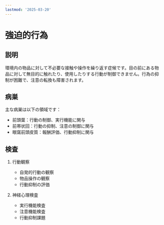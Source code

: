 ```yaml
---
lastmod: '2025-03-20'
---
```


# 強迫的行為

## 説明
環境内の物品に対して不必要な接触や操作を繰り返す症候です。目の前にある物品に対して無目的に触れたり、使用したりする行動が制御できません。行為の抑制が困難で、注意の転換も障害されます。

## 病巣
主な病巣は以下の領域です：
- 前頭葉：行動の制御、実行機能に関与
- 前帯状回：行動の抑制、注意の制御に関与
- 眼窩前頭皮質：報酬評価、行動抑制に関与

## 検査
1. 行動観察
   - 自発的行動の観察
   - 物品操作の観察
   - 行動抑制の評価

2. 神経心理検査
   - 実行機能検査
   - 注意機能検査
   - 行動抑制課題 
